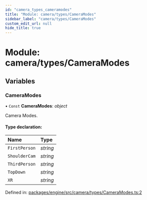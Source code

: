 ```yaml
---
id: "camera_types_cameramodes"
title: "Module: camera/types/CameraModes"
sidebar_label: "camera/types/CameraModes"
custom_edit_url: null
hide_title: true
---
```


# Module: camera/types/CameraModes

## Variables

### CameraModes

• `Const` **CameraModes**: *object*

Camera Modes.

#### Type declaration:

Name | Type |
:------ | :------ |
`FirstPerson` | *string* |
`ShoulderCam` | *string* |
`ThirdPerson` | *string* |
`TopDown` | *string* |
`XR` | *string* |

Defined in: [packages/engine/src/camera/types/CameraModes.ts:2](https://github.com/xr3ngine/xr3ngine/blob/716a06460/packages/engine/src/camera/types/CameraModes.ts#L2)
